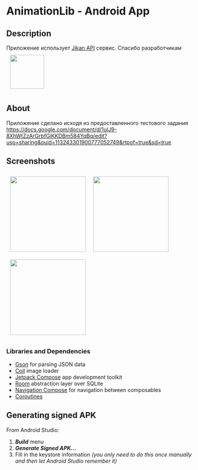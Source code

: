 # AnimationLib - Android App

## Description

Приложение использует <a href = "https://jikan.moe/">Jikan API</a> сервис.
Спасибо разработчикам <a href = "https://github.com/jikan-me/jikan"><img src = "https://github-production-user-asset-6210df.s3.amazonaws.com/40484678/257327979-571f2d19-cd0e-49df-bb06-713b14e771dc.png" align="center"
width="90" hspace="10" vspace="10"></a>

## About

Приложение сделано исходя из предоставленного тестового задания https://docs.google.com/document/d/1ulJ9-8XhWtZzArGrbfGiKKDBm584YqBq/edit?usp=sharing&ouid=113243301900777052749&rtpof=true&sd=true

## Screenshots

<img src="https://github.com/N-Pu/AnimationLibrary/assets/40484678/608b4118-456f-4f06-a71d-7e3218e3f7ba" align="left"
width="200" hspace="10" vspace="10">
<img src="https://github.com/N-Pu/AnimationLibrary/assets/40484678/91df3763-bc1b-4e17-93de-f331d00e3f2b" align="center"
width="200" hspace="10" vspace="10">
<img src="https://github.com/N-Pu/AnimationLibrary/assets/40484678/19b6428f-ee8d-4587-b9f7-11ff0c8d1685" align="center"
width="200" hspace="10" vspace="10">

### Libraries and Dependencies
* <a href="https://github.com/google/gson">Gson</a> for parsing JSON data
* <a href="https://github.com/coil-kt/coil">Coil</a> image loader
* <a href="https://developer.android.com/jetpack/compose">Jetpack Compose</a> app development toolkit
* <a href="https://developer.android.com/training/data-storage/room">Room</a> abstraction layer over SQLite
* <a href="https://developer.android.com/jetpack/compose/navigation">Navigation Compose</a> for navigation between composables
* <a href="https://kotlinlang.org/docs/coroutines-overview.html">Coroutines</a> 

## Generating signed APK
From Android Studio:
1. ***Build*** menu
2. ***Generate Signed APK...***
3. Fill in the keystore information *(you only need to do this once manually and then let Android Studio remember it)*

